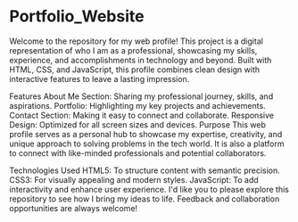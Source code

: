# Portfolio_Website


Welcome to the repository for my web profile! This project is a digital representation of who I am as a professional, showcasing my skills, experience, and accomplishments in technology and beyond. Built with HTML, CSS, and JavaScript, this profile combines clean design with interactive features to leave a lasting impression.

Features About Me Section: Sharing my professional journey, skills, and aspirations. Portfolio: Highlighting my key projects and achievements. Contact Section: Making it easy to connect and collaborate. Responsive Design: Optimized for all screen sizes and devices. Purpose This web profile serves as a personal hub to showcase my expertise, creativity, and unique approach to solving problems in the tech world. It is also a platform to connect with like-minded professionals and potential collaborators.

Technologies Used HTML5: To structure content with semantic precision. CSS3: For visually appealing and modern styles. JavaScript: To add interactivity and enhance user experience. I'd like you to please explore this repository to see how I bring my ideas to life. Feedback and collaboration opportunities are always welcome! 
